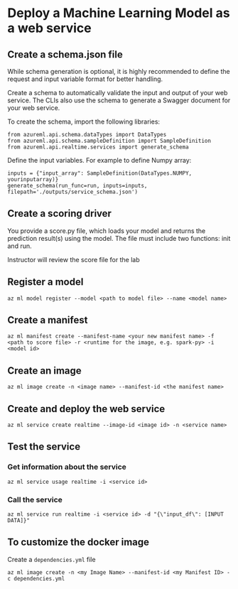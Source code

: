 # Deploy a Machine Learning Model as a web service

## Create a schema.json file
While schema generation is optional, it is highly recommended to define the request and input variable format for better handling.

Create a schema to automatically validate the input and output of your web service. The CLIs also use the schema to generate a Swagger document for your web service.

To create the schema, import the following libraries:
```
from azureml.api.schema.dataTypes import DataTypes
from azureml.api.schema.sampleDefinition import SampleDefinition
from azureml.api.realtime.services import generate_schema
```
Define the input variables. For example to define Numpy array:
```
inputs = {"input_array": SampleDefinition(DataTypes.NUMPY, yourinputarray)}
generate_schema(run_func=run, inputs=inputs, filepath='./outputs/service_schema.json')
```

## Create a scoring driver

You provide a score.py file, which loads your model and returns the prediction result(s) using the model.
The file must include two functions: init and run.

Instructor will review the score file for the lab


## Register a model
```
az ml model register --model <path to model file> --name <model name>
```

## Create a manifest
```
az ml manifest create --manifest-name <your new manifest name> -f <path to score file> -r <runtime for the image, e.g. spark-py> -i <model id>
```

## Create an image
```
az ml image create -n <image name> --manifest-id <the manifest name>
```

## Create and deploy the web service
```
az ml service create realtime --image-id <image id> -n <service name>
```

## Test the service
### Get information about the service
```
az ml service usage realtime -i <service id>
```
### Call the service
```
az ml service run realtime -i <service id> -d "{\"input_df\": [INPUT DATA]}"
```


## To customize the docker image
Create a `dependencies.yml` file
```
az ml image create -n <my Image Name> --manifest-id <my Manifest ID> -c dependencies.yml
```


